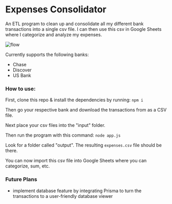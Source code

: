 # Expenses Consolidator
An ETL program to clean up and consolidate all my different bank transactions into a single csv file. I can then use this csv in Google Sheets where I categorize and analyze my expenses. 

![flow](https://user-images.githubusercontent.com/54592360/232820984-41f6676b-a3cc-4c13-97fb-f0322c5e357f.png)

Currently supports the following banks:
- Chase
- Discover
- US Bank

### How to use:
First, clone this repo & install the dependencies by running:
`npm i`

Then go your respective bank and download the transactions from as a CSV file.

Next place your csv files into the "input" folder.

Then run the program with this command:
`node app.js`

Look for a folder called "output". The resulting `expenses.csv` file should be there.

You can now import this csv file into Google Sheets where you can categorize, sum, etc.  

### Future Plans
- implement database feature by integrating Prisma to turn the transactions to a user-friendly database viewer

